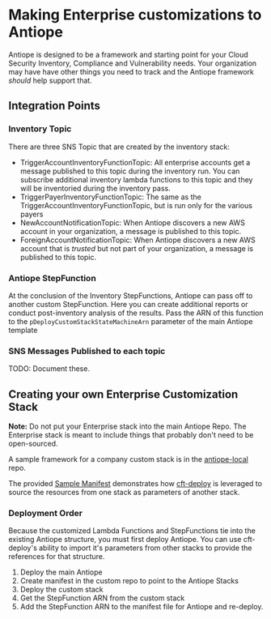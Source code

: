 # Making Enterprise customizations to Antiope

Antiope is designed to be a framework and starting point for your Cloud Security Inventory, Compliance and Vulnerability needs. Your organization may have have other things you need to track and the Antiope framework _should_ help support that.

## Integration Points

### Inventory Topic
There are three SNS Topic that are created by the inventory stack:

* TriggerAccountInventoryFunctionTopic: All enterprise accounts get a message published to this topic during the inventory run. You can subscribe additional inventory lambda functions to this topic and they will be inventoried during the inventory pass.
* TriggerPayerInventoryFunctionTopic: The same as the TriggerAccountInventoryFunctionTopic, but is run only for the various payers
* NewAccountNotificationTopic: When Antiope discovers a new AWS account in your organization, a message is published to this topic.
* ForeignAccountNotificationTopic: When Antiope discovers a new AWS account that is _trusted_ but not part of your organization, a message is published to this topic.

### Antiope StepFunction
At the conclusion of the Inventory StepFunctions, Antiope can pass off to another custom StepFunction. Here you can create additional reports or conduct post-inventory analysis of the results. Pass the ARN of this function to the `pDeployCustomStackStateMachineArn` parameter of the main Antiope template


### SNS Messages Published to each topic

TODO: Document these.


## Creating your own Enterprise Customization Stack

**Note:** Do not put your Enterprise stack into the main Antiope Repo. The Enterprise stack is meant to include things that probably don't need to be open-sourced.

A sample framework for a company custom stack is in the [antiope-local](https://github.com/jchrisfarris/antiope-local) repo.

The provided [Sample Manifest](https://github.com/jchrisfarris/antiope-local/blob/main/Manifests/SAMPLE-antiope-custom-Manifest.yaml) demonstrates how [cft-deploy](https://github.com/jchrisfarris/cft-deploy) is leveraged to source the resources from one stack as parameters of another stack.

### Deployment Order

Because the customized Lambda Functions and StepFunctions tie into the existing Antiope structure, you must first deploy Antiope. You can use cft-deploy's ability to import it's parameters from other stacks to provide the references for that structure.

1. Deploy the main Antiope
2. Create manifest in the custom repo to point to the Antiope Stacks
3. Deploy the custom stack
4. Get the StepFunction ARN from the custom stack
5. Add the StepFunction ARN to the manifest file for Antiope and re-deploy.